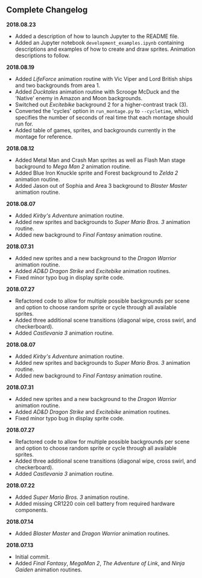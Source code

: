 ## Complete Changelog

**2018.08.23**

- Added a description of how to launch Jupyter to the README file.
- Added an Jupyter notebook `development_examples.ipynb` containing descriptions and examples of how to create and draw sprites. Animation descriptions to follow.

**2018.08.19**

- Added *LifeForce* animation routine with Vic Viper and Lord British ships and two backgrounds from area 1.
- Added *Ducktales* animation routine with Scrooge McDuck and the 'Native' enemy in Amazon and Moon backgrounds.
- Switched out *Excitebike* background 2 for a higher-contrast track (3).
- Converted the 'cycles' option in `run_montage.py` to `--cycletime`, which specifies the number of seconds of real time that each montage should run for.
- Added table of games, sprites, and backgrounds currently in the montage for reference.

**2018.08.12**

- Added Metal Man and Crash Man sprites as well as Flash Man stage background to *Mega Man 2* animation routine.
- Added Blue Iron Knuckle sprite and Forest background to *Zelda 2* animation routine.
- Added Jason out of Sophia and Area 3 background to *Blaster Master* animation routine.

**2018.08.07**

- Added *Kirby's Adventure* animation routine.
- Added new sprites and backgrounds to *Super Mario Bros. 3* animation routine.
- Added new background to *Final Fantasy* animation routine.

**2018.07.31**

- Added new sprites and a new background to the *Dragon Warrior* animation routine.
- Added *AD&D Dragon Strike* and *Excitebike* animation routines. 
- Fixed minor typo bug in display sprite code.

**2018.07.27**

- Refactored code to allow for multiple possible backgrounds per scene and option to choose random sprite or cycle through all available sprites.
- Added three additional scene transitions (diagonal wipe, cross swirl, and checkerboard).
- Added *Castlevania 3* animation routine. 

**2018.08.07**

- Added *Kirby's Adventure* animation routine.
- Added new sprites and backgrounds to *Super Mario Bros. 3* animation routine.
- Added new background to *Final Fantasy* animation routine.

**2018.07.31**

- Added new sprites and a new background to the *Dragon Warrior* animation routine.
- Added *AD&D Dragon Strike* and *Excitebike* animation routines. 
- Fixed minor typo bug in display sprite code.

**2018.07.27**

- Refactored code to allow for multiple possible backgrounds per scene and option to choose random sprite or cycle through all available sprites.
- Added three additional scene transitions (diagonal wipe, cross swirl, and checkerboard).
- Added *Castlevania 3* animation routine. 

**2018.07.22**

- Added *Super Mario Bros. 3* animation routine.
- Added missing CR1220 coin cell battery from required hardware components.

**2018.07.14**

- Added *Blaster Master* and *Dragon Warrior* animation routines. 

**2018.07.13**

- Initial commit.
- Added *Final Fantasy*, *MegaMan 2*, *The Adventure of Link*, and *Ninja Gaiden* animation routines.

